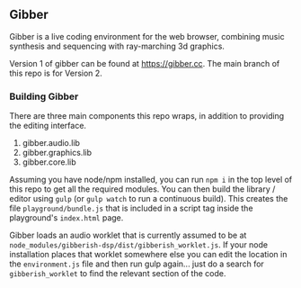 ## Gibber ##
Gibber is a live coding environment for the web browser, combining music synthesis and sequencing with ray-marching 3d graphics.

Version 1 of gibber can be found at https://gibber.cc. The main branch of this repo is for Version 2.

### Building Gibber ###
There are three main components this repo wraps, in addition to providing the editing interface.

1. gibber.audio.lib
2. gibber.graphics.lib
3. gibber.core.lib

Assuming you have node/npm installed, you can run `npm i` in the top level of this repo to get all the required modules. You can then build the library / editor using `gulp` (or `gulp watch` to run a continuous build). This creates the file `playground/bundle.js` that is included in a script tag inside the playground's `index.html` page.

Gibber loads an audio worklet that is currently assumed to be at `node_modules/gibberish-dsp/dist/gibberish_worklet.js`. If your node installation places that worklet somewhere else you can edit the location in the `environment.js` file and then run gulp again... just do a search for `gibberish_worklet` to find the relevant section of the code.

